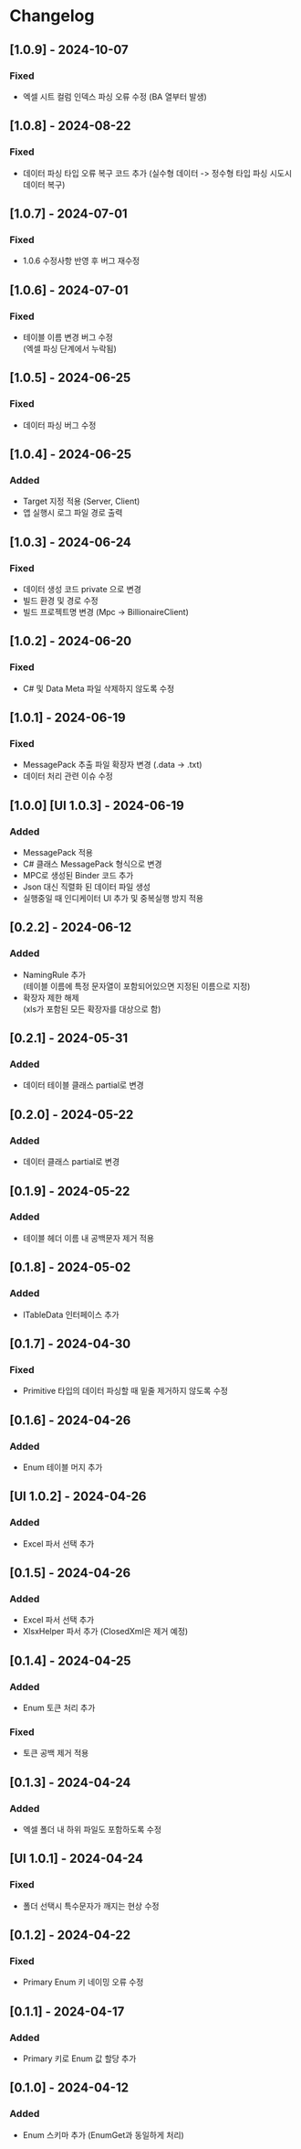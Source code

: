 # Changelog

## [1.0.9] - 2024-10-07
### Fixed
- 엑셀 시트 컬럼 인덱스 파싱 오류 수정 (BA 열부터 발생)

## [1.0.8] - 2024-08-22
### Fixed
- 데이터 파싱 타입 오류 복구 코드 추가 (실수형 데이터 -> 정수형 타입 파싱 시도시 데이터 복구)

## [1.0.7] - 2024-07-01
### Fixed
- 1.0.6 수정사항 반영 후 버그 재수정

## [1.0.6] - 2024-07-01
### Fixed
- 테이블 이름 변경 버그 수정  
  (엑셀 파싱 단계에서 누락됨)

## [1.0.5] - 2024-06-25
### Fixed
- 데이터 파싱 버그 수정

## [1.0.4] - 2024-06-25
### Added
- Target 지정 적용 (Server, Client)
- 앱 실행시 로그 파일 경로 출력

## [1.0.3] - 2024-06-24
### Fixed
- 데이터 생성 코드 private 으로 변경
- 빌드 환경 및 경로 수정
- 빌드 프로젝트명 변경 (Mpc -> BillionaireClient)

## [1.0.2] - 2024-06-20
### Fixed
- C# 및 Data Meta 파일 삭제하지 않도록 수정

## [1.0.1] - 2024-06-19
### Fixed
- MessagePack 추출 파일 확장자 변경 (.data &rarr; .txt)
- 데이터 처리 관련 이슈 수정

## [1.0.0] [UI 1.0.3] - 2024-06-19
### Added
- MessagePack 적용
- C# 클래스 MessagePack 형식으로 변경
- MPC로 생성된 Binder 코드 추가
- Json 대신 직렬화 된 데이터 파일 생성
- 실행중일 때 인디케이터 UI 추가 및 중복실행 방지 적용

## [0.2.2] - 2024-06-12
### Added
- NamingRule 추가  
  (테이블 이름에 특정 문자열이 포함되어있으면 지정된 이름으로 지정)
- 확장자 제한 해제  
  (xls가 포함된 모든 확장자를 대상으로 함)

## [0.2.1] - 2024-05-31
### Added
- 데이터 테이블 클래스 partial로 변경

## [0.2.0] - 2024-05-22
### Added
- 데이터 클래스 partial로 변경

## [0.1.9] - 2024-05-22
### Added
- 테이블 헤더 이름 내 공백문자 제거 적용

## [0.1.8] - 2024-05-02
### Added
- ITableData 인터페이스 추가

## [0.1.7] - 2024-04-30
### Fixed
- Primitive 타입의 데이터 파싱할 때 밑줄 제거하지 않도록 수정

## [0.1.6] - 2024-04-26
### Added
- Enum 테이블 머지 추가

## [UI 1.0.2] - 2024-04-26
### Added
- Excel 파서 선택 추가

## [0.1.5] - 2024-04-26
### Added
- Excel 파서 선택 추가
- XlsxHelper 파서 추가 (ClosedXml은 제거 예정)

## [0.1.4] - 2024-04-25
### Added
- Enum 토큰 처리 추가
### Fixed
- 토큰 공백 제거 적용

## [0.1.3] - 2024-04-24
### Added
- 엑셀 폴더 내 하위 파일도 포함하도록 수정 

## [UI 1.0.1] - 2024-04-24
### Fixed
- 폴더 선택시 특수문자가 깨지는 현상 수정 

## [0.1.2] - 2024-04-22
### Fixed
- Primary Enum 키 네이밍 오류 수정

## [0.1.1] - 2024-04-17

### Added
- Primary 키로 Enum 값 할당 추가

## [0.1.0] - 2024-04-12

### Added
- Enum 스키마 추가 (EnumGet과 동일하게 처리)